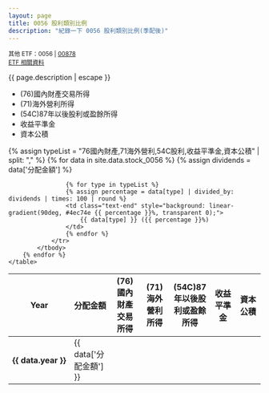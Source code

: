 ```yaml
---
layout: page
title: 0056 股利類別比例
description: "紀錄一下 0056 股利類別比例(季配後)"
---
```


<small>其他 ETF：0056 | [00878](00878)</small>  
<small>[ETF 相關資料](etf)</small>

{{ page.description | escape }}

- (76)國內財產交易所得
- (71)海外營利所得
- (54C)87年以後股利或盈餘所得
- 收益平準金
- 資本公積

<div class="table-responsive">
    <table>
        <thead>
            <tr class="text-center">
                <th scope="col" style="width: 15%; white-space: nowrap">Year</th>
                <th scope="col" style="width: 15%; white-space: nowrap">分配金額</th>
                <th scope="col" style="width: 14%;">(76)國內財產交易所得</th>
                <th scope="col" style="width: 14%;">(71)海外營利所得</th>
                <th scope="col" style="width: 14%;">(54C)87年以後股利或盈餘所得</th>
                <th scope="col" style="width: 14%;">收益平準金</th>
                <th scope="col" style="width: 14%;">資本公積</th>
            </tr>
        </thead>
        {% assign typeList = "76國內財產,71海外營利,54C股利,收益平準金,資本公積" | split: "," %}
        {% for data in site.data.stock_0056 %}
            <tbody>
                <tr>
                    <th scope="row" class="text-center" style="white-space: nowrap">{{ data.year }}</th>
                    <td class="text-end">{{ data['分配金額'] }}</td>
                    {% assign dividends = data['分配金額'] %}

                    {% for type in typeList %}
                    {% assign percentage = data[type] | divided_by: dividends | times: 100 | round %}
                    <td class="text-end" style="background: linear-gradient(90deg, #4ec74e {{ percentage }}%, transparent 0);">
                        {{ data[type] }} ({{ percentage }}%)
                    </td>
                    {% endfor %}
                </tr>
            </tbody>
        {% endfor %}
    </table>
</div>
